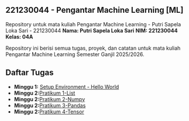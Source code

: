  ## 221230044 - Pengantar Machine Learning [ML]

Repository untuk mata kuliah Pengantar Machine Learning - Putri Sapela Loka Sari - 221230044
**Nama: Putri Sapela Loka Sari** 
**NIM: 221230044** 
**Kelas: 04A**

Repository ini berisi semua tugas, proyek, dan catatan untuk mata kuliah Pengantar Machine Learning Semester Ganjil 2025/2026.

## Daftar Tugas
- **Minggu 1:** [Setup Environment - Hello World](https://colab.research.google.com/gist/lokaa12/23c6f20dda24fa746d1103fe135f5350/tugas_minggu_1_hello_world.ipynb)
- **Minggu 2:**[Pratikum 1-List](https://colab.research.google.com/gist/lokaa12/a45edefbca7cf751d6890af59ef1c5e7/praktikum_1_list_dictionarry_putri_sapela_loka_sari_221230044.ipynb)
- **Minggu 2:**[Pratikum 2-Numpy](https://colab.research.google.com/gist/lokaa12/36aa268cf00b2547945a046685428fbd/praktikum_2_numpy_putri_sapela_loka_sari_221230044.ipynb)
- **Minggu 2:**[Pratikum 3-Pandas](https://colab.research.google.com/gist/lokaa12/c6d841bd5fee11dd6b7da5a70a99f917/praktikum_3_pandas_putri_sapela_loka_sari_221230044.ipynb)
- **Minggu 2:**[Pratikum 4-Tensor](https://colab.research.google.com/gist/lokaa12/9aab8eb7d90cb0f2928820230ee9a88a/praktikum_4_tensor_putri_sapela_loka_sari_221230044.ipynb)

